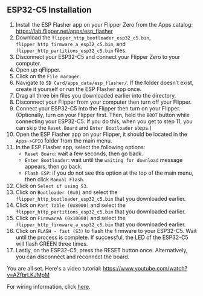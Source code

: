 ## ESP32-C5 Installation
1. Install the ESP Flasher app on your Flipper Zero from the Apps catalog: https://lab.flipper.net/apps/esp_flasher
2. Download the `flipper_http_bootloader_esp32_c5.bin`, `flipper_http_firmware_a_esp32_c5.bin`, and `flipper_http_partitions_esp32_c5.bin` files.
3. Disconnect your ESP32-C5 and connect your Flipper Zero to your computer.
4. Open up qFlipper.
5. Click on the `File manager`.
6. Navigate to `SD Card/apps_data/esp_flasher/`. If the folder doesn’t exist, create it yourself or run the ESP Flasher app once.
7. Drag all three bin files you downloaded earlier into the directory.
8. Disconnect your Flipper from your computer then turn off your Flipper.
9. Connect your ESP32-C5 into the Flipper then turn on your Flipper. (Optionally, turn on your Flipper first. Then, hold the `BOOT` button while connecting your ESP32-C5. If you do this, when you get to step 11, you can skip the `Reset Board` and `Enter Bootloader` steps.)
10. Open the ESP Flasher app on your Flipper, it should be located in the `Apps->GPIO` folder from the main menu. 
11. In the ESP Flasher app, select the following options:
    - `Reset Board`: wait a few seconds, then go back.
    - `Enter Bootloader`: wait until the `waiting for download` message appears, then go back.
    - `Flash ESP`: if you do not see this option at the top of the main menu, then click `Manual Flash`.
12. Click on `Select if using S3`.
13. Click on `Bootloader (0x0)` and select the `flipper_http_bootloader_esp32_c5.bin` that you downloaded earlier.
14. Click on `Part Table (0x8000)` and select the `flipper_http_partitions_esp32_c5.bin` that you downloaded earlier.
15. Click on `FirmwareA (0x10000)` and select the `flipper_http_firmware_a_esp32_c5.bin` that you downloaded earlier.
16. Click on `FLASH - fast (S3)` to flash the firmware to your ESP32-C5. Wait until the process is complete. If successful, the LED of the ESP32-C5 will flash GREEN three times.
17. Lastly, on the ESP32-C5, press the RESET button once. Alternatively, you can disconnect and reconnect the board.

You are all set. Here's a video tutorial: https://www.youtube.com/watch?v=AZfbrLKJMpM

For wiring information, click [here](https://github.com/jblanked/FlipperHTTP?tab=readme-ov-file#wiring).
